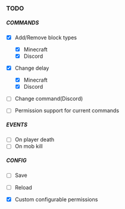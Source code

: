 ### TODO

##### COMMANDS
- [x] Add/Remove block types
	- [x] Minecraft
	- [x] Discord
		 	
- [x] Change delay
	- [x] Minecraft
	- [x] Discord
	
- [ ] Change command(Discord)

- [ ] Permission support for current commands
	
##### EVENTS
- [ ] On player death
- [ ] On mob kill

##### CONFIG
- [ ] Save
- [ ] Reload

- [x] Custom configurable permissions